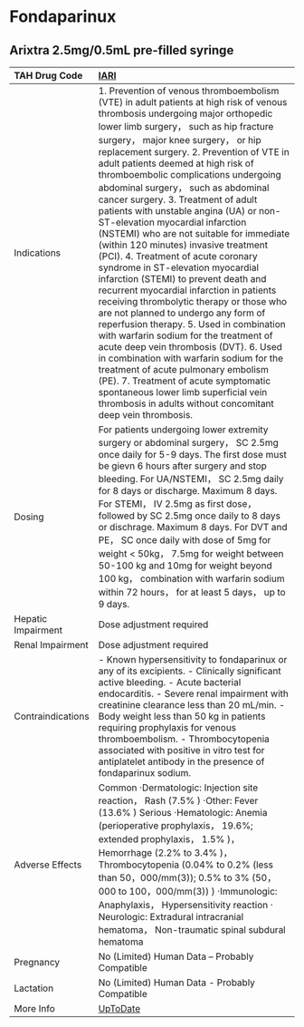 # Fondaparinux

## Arixtra 2.5mg/0.5mL pre-filled syringe

| TAH Drug Code      | [IARI](https://www.tahsda.org.tw/drugs/hissearch.php?drug_code=IARI)                                                                                                                                                                                                                                                                                                                                                                                                                                                                                                                                                                                                                                                                                                                                                                                                                                                                                                                                                                                                                                                                                                                                    |
|:-------------------|:--------------------------------------------------------------------------------------------------------------------------------------------------------------------------------------------------------------------------------------------------------------------------------------------------------------------------------------------------------------------------------------------------------------------------------------------------------------------------------------------------------------------------------------------------------------------------------------------------------------------------------------------------------------------------------------------------------------------------------------------------------------------------------------------------------------------------------------------------------------------------------------------------------------------------------------------------------------------------------------------------------------------------------------------------------------------------------------------------------------------------------------------------------------------------------------------------------|
| Indications        | 1. Prevention of venous thromboembolism (VTE) in adult patients at high risk of venous thrombosis undergoing major orthopedic lower limb surgery， such as hip fracture surgery， major knee surgery， or hip replacement surgery. 2. Prevention of VTE in adult patients deemed at high risk of thromboembolic complications undergoing abdominal surgery， such as abdominal cancer surgery. 3. Treatment of adult patients with unstable angina (UA) or non-ST-elevation myocardial infarction (NSTEMI) who are not suitable for immediate (within 120 minutes) invasive treatment (PCI). 4. Treatment of acute coronary syndrome in ST-elevation myocardial infarction (STEMI) to prevent death and recurrent myocardial infarction in patients receiving thrombolytic therapy or those who are not planned to undergo any form of reperfusion therapy. 5. Used in combination with warfarin sodium for the treatment of acute deep vein thrombosis (DVT). 6. Used in combination with warfarin sodium for the treatment of acute pulmonary embolism (PE). 7. Treatment of acute symptomatic spontaneous lower limb superficial vein thrombosis in adults without concomitant deep vein thrombosis. |
| Dosing             | For patients undergoing lower extremity surgery or abdominal surgery， SC 2.5mg once daily for 5-9 days. The first dose must be gievn 6 hours after surgery and stop bleeding. For UA/NSTEMI， SC 2.5mg daily for 8 days or discharge. Maximum 8 days. For STEMI， IV 2.5mg as first dose， followed by SC 2.5mg once daily to 8 days or dischrage. Maximum 8 days. For DVT and PE， SC once daily with dose of 5mg for weight < 50kg， 7.5mg for weight between 50-100 kg and 10mg for weight beyond 100 kg， combination with warfarin sodium within 72 hours， for at least 5 days， up to 9 days.                                                                                                                                                                                                                                                                                                                                                                                                                                                                                                                                                                                                   |
| Hepatic Impairment | Dose adjustment required                                                                                                                                                                                                                                                                                                                                                                                                                                                                                                                                                                                                                                                                                                                                                                                                                                                                                                                                                                                                                                                                                                                                                                                |
| Renal Impairment   | Dose adjustment required                                                                                                                                                                                                                                                                                                                                                                                                                                                                                                                                                                                                                                                                                                                                                                                                                                                                                                                                                                                                                                                                                                                                                                                |
| Contraindications  | - Known hypersensitivity to fondaparinux or any of its excipients. - Clinically significant active bleeding. - Acute bacterial endocarditis. - Severe renal impairment with creatinine clearance less than 20 mL/min. - Body weight less than 50 kg in patients requiring prophylaxis for venous thromboembolism. - Thrombocytopenia associated with positive in vitro test for antiplatelet antibody in the presence of fondaparinux sodium.                                                                                                                                                                                                                                                                                                                                                                                                                                                                                                                                                                                                                                                                                                                                                           |
| Adverse Effects    | Common ‧Dermatologic: Injection site reaction， Rash (7.5% ) ‧Other: Fever (13.6% ) Serious ‧Hematologic: Anemia (perioperative prophylaxis， 19.6%; extended prophylaxis， 1.5% )， Hemorrhage (2.2% to 3.4% )， Thrombocytopenia (0.04% to 0.2% (less than 50，000/mm(3)); 0.5% to 3% (50，000 to 100，000/mm(3)) ) ‧Immunologic: Anaphylaxis， Hypersensitivity reaction ‧Neurologic: Extradural intracranial hematoma， Non-traumatic spinal subdural hematoma                                                                                                                                                                                                                                                                                                                                                                                                                                                                                                                                                                                                                                                                                                                                      |
| Pregnancy          | No (Limited) Human Data – Probably Compatible                                                                                                                                                                                                                                                                                                                                                                                                                                                                                                                                                                                                                                                                                                                                                                                                                                                                                                                                                                                                                                                                                                                                                           |
| Lactation          | No (Limited) Human Data - Probably Compatible                                                                                                                                                                                                                                                                                                                                                                                                                                                                                                                                                                                                                                                                                                                                                                                                                                                                                                                                                                                                                                                                                                                                                           |
| More Info          | [UpToDate](https://www.uptodate.com/contents/fondaparinux-drug-information)                                                                                                                                                                                                                                                                                                                                                                                                                                                                                                                                                                                                                                                                                                                                                                                                                                                                                                                                                                                                                                                                                                                             |

